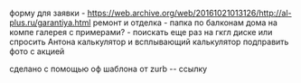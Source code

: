 форму для заявки - https://web.archive.org/web/20161021013126/http://al-plus.ru/garantiya.html
ремонт и отделка - папка по балконам дома на компе
галерея с примерами? - поискать еще раз на гкгл диске или спросить Антона
калькулятор и всплывающий калькулятор
подправить фото с акцией

сделано с помощью оф шаблона от zurb -- ссылку
